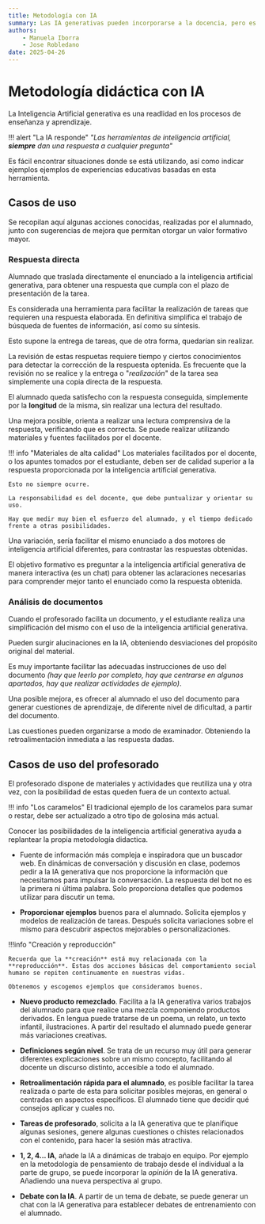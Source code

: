 ```yaml
--- 
title: Metodología con IA
summary: Las IA generativas pueden incorporarse a la docencia, pero es necesario realizar innovaciones y modificaciones en la metodología utilizada en el aula.
authors:
    - Manuela Iborra
    - Jose Robledano
date: 2025-04-26
---
```

# **Metodología didáctica con IA**

La Inteligencia Artificial generativa es una readlidad en los procesos de enseñanza y aprendizaje.

!!! alert "La IA responde"
    *"Las herramientas de inteligencia artificial, ***siempre*** dan una respuesta a cualquier pregunta"*

Es fácil encontrar situaciones donde se está utilizando, así como indicar ejemplos ejemplos de experiencias educativas basadas en esta herramienta.

## Casos de uso

Se recopilan aquí algunas acciones conocidas, realizadas por el alumnado, junto con sugerencias de mejora que permitan otorgar un valor formativo mayor.

### Respuesta directa

Alumnado que traslada directamente el enunciado a la inteligencia artificial generativa, para obtener una respuesta que cumpla con el plazo de presentación de la tarea.

Es considerada una herramienta para facilitar la realización de tareas que requieren una respuesta elaborada. En definitiva simplifica el trabajo de búsqueda de fuentes de información, así como su síntesis.

Esto supone la entrega de tareas, que de otra forma, quedarían sin realizar.

La revisión de estas respuetas requiere tiempo y ciertos conocimientos para detectar la corrección de la respuesta optenida. Es frecuente que la revisión no se realice y la entrega o "*realización*" de la tarea sea simplemente una copia directa de la respuesta.

El alumnado queda satisfecho con la respuesta conseguida, simplemente por la **longitud** de la misma, sin realizar una lectura del resultado.

Una mejora posible, orienta a realizar una lectura comprensiva de la respuesta, verificando que es correcta. Se puede realizar utilizando materiales y fuentes facilitados por el docente.

!!! info "Materiales de alta calidad"
    Los materiales facilitados por el docente, o los apuntes tomados por el estudiante, deben ser de calidad superior a la respuesta proporcionada por la inteligencia artificial generativa.

    Esto no siempre ocurre. 
    
    La responsabilidad es del docente, que debe puntualizar y orientar su uso.

    Hay que medir muy bien el esfuerzo del alumnado, y el tiempo dedicado frente a otras posibilidades. 

Una variación, sería facilitar el mismo enunciado a dos motores de inteligencia artificial diferentes, para contrastar las respuestas obtenidas.

El objetivo formativo es preguntar a la inteligencia artificial generativa de manera interactiva (es un chat) para obtener las aclaraciones necesarias para comprender mejor tanto el enunciado como la respuesta obtenida.

### Análisis de documentos

Cuando el profesorado facilita un documento, y el estudiante realiza una simplificación del mismo con el uso de la inteligencia artificial generativa.

Pueden surgir alucinaciones en la IA, obteniendo desviaciones del propósito original del material. 

Es muy importante facilitar las adecuadas instrucciones de uso del documento *(hay que leerlo por completo, hay que centrarse en algunos apartados, hay que realizar actividades de ejemplo)*.

Una posible mejora, es ofrecer al alumnado el uso del documento para generar cuestiones de aprendizaje, de diferente nivel de dificultad, a partir del documento.

Las cuestiones pueden organizarse a modo de examinador. Obteniendo la retroalimentación inmediata a las respuesta dadas.

## Casos de uso del profesorado

El profesorado dispone de materiales y actividades que reutiliza una y otra vez, con la posibilidad de estas queden fuera de un contexto actual.

!!! info "Los caramelos"
    El tradicional ejemplo de los caramelos para sumar o restar, debe ser actualizado a otro tipo de golosina más actual.


Conocer las posibilidades de la inteligencia artificial generativa ayuda a replantear la propia metodología didactica.

- Fuente de información más compleja e inspiradora que un buscador web. En dinámicas de conversación y discusión en clase, podemos pedir a la IA generativa que nos proporcione la información que necesitamos para impulsar la conversación. La respuesta del bot no es la primera ni última palabra. Solo proporciona detalles que podemos utilizar para discutir un tema.

- **Proporcionar ejemplos** buenos para el alumnado. Solicita ejemplos y modelos de realización de tareas. Después solicita variaciones sobre el mismo para descubrir aspectos mejorables o personalizaciones.

!!!info "Creación y reproducción"

    Recuerda que la **creación** está muy relacionada con la **reproducción**. Estas dos acciones básicas del comportamiento social humano se repiten continuamente en nuestras vidas. 
    
    Obtenemos y escogemos ejemplos que consideramos buenos.

- **Nuevo producto remezclado**. Facilita a la IA generativa varios trabajos del alumnado para que realice una mezcla componiendo productos derivados. En lengua puede tratarse de un poema, un relato, un texto infantil, ilustraciones. A partir del resultado el alumnado puede generar más variaciones creativas.

- **Definiciones según nivel**. Se trata de un recurso muy útil para generar diferentes explicaciones sobre un mismo concepto, facilitando al docente un discurso distinto, accesible a todo el alumnado.

- **Retroalimentación rápida para el alumnado**, es posible facilitar la tarea realizada o parte de esta para solicitar posibles mejoras, en general o centradas en aspectos específicos. El alumnado tiene que decidir qué consejos aplicar y cuales no.

- **Tareas de profesorado**, solicita a la IA generativa que te planifique algunas sesiones, genere algunas cuestiones o chistes relacionados con el contenido, para hacer la sesión más atractiva.

- **1, 2, 4... IA**, añade la IA a dinámicas de trabajo en equipo. Por ejemplo en la metodología de pensamiento de trabajo desde el individual a la parte de grupo, se puede incorporar la *opinión* de la IA generativa. Añadiendo una nueva perspectiva al grupo.

- **Debate con la IA**. A partir de un tema de debate, se puede generar un chat con la IA generativa para establecer debates de entrenamiento con el alumnado. 